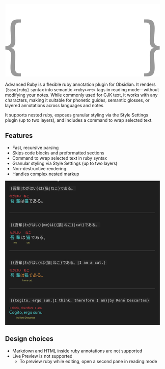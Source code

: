 <div style="text-align: center"><img src="./assets/logo_on_dark.svg"></div>

Advanced Ruby is a flexible ruby annotation plugin for Obsidian.
It renders `{base|ruby}` syntax into semantic `<ruby><rt>` tags in reading mode—without modifying your notes.
While commonly used for CJK text, it works with any characters, making it suitable for phonetic guides, semantic glosses, or layered annotations across languages and notes.

It supports nested ruby, exposes granular styling via the Style Settings plugin (up to two layers), and includes a command to wrap selected text.

## Features

- Fast, recursive parsing
- Skips code blocks and preformatted sections
- Command to wrap selected text in ruby syntax
- Granular styling via Style Settings (up to two layers)
- Non-destructive rendering
- Handles complex nested markup

<img src="./assets/sample.png">

## Design choices

- Markdown and HTML inside ruby annotations are not supported
- Live Preview is not supported
	- To preview ruby while editing, open a second pane in reading mode